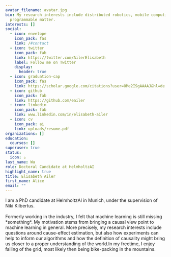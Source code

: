 ```yaml
---
avatar_filename: avatar.jpg
bio: My research interests include distributed robotics, mobile computing and
  programmable matter.
interests: []
social:
  - icon: envelope
    icon_pack: fas
    link: /#contact
  - icon: twitter
    icon_pack: fab
    link: https://twitter.com/AilerElisabeth
    label: Follow me on Twitter
    display:
      header: true
  - icon: graduation-cap
    icon_pack: fas
    link: https://scholar.google.com/citations?user=OMe2ISgAAAAJ&hl=de
  - icon: github
    icon_pack: fab
    link: https://github.com/eailer
  - icon: linkedin
    icon_pack: fab
    link: www.linkedin.com/in/elisabeth-ailer
  - icon: cv
    icon_pack: ai
    link: uploads/resume.pdf
organizations: []
education:
  courses: []
superuser: true
status:
  icon: ☕️
last_name: Wu
role: Doctoral Candidate at HelmholtzAI
highlight_name: true
title: Elisabeth Ailer
first_name: Alice
email: ""
---
```

I am a PhD candidate at HelmholtzAI in Munich, under the supervision of Niki Kilbertus. \
\
Formerly working in the industry, I felt that machine learning is still missing \*something\*. My motivation stems from bringing a causal view point to machine learning in general. More precisely, my research interests include questions around cause-effect estimation, but also how experiments can help to inform our algorithms and how the definition of causality might bring us closer to a proper understanding of the world.In my freetime, I enjoy falling of the grid, most likely then being bike-packing in the mountains.